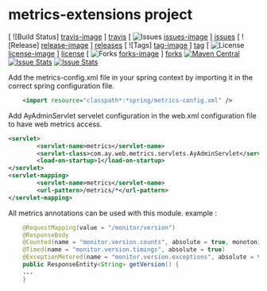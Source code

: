 # metrics-extensions project

[ ![Build Status] [travis-image] ] [travis]
[ ![Issues] [issues-image] ] [issues]
[ ![Release] [release-image] ] [releases]
[ ![Tags] [tag-image] ] [tag]
[ ![License] [license-image] ] [license]
[ ![Forks] [forks-image] ] [forks]
[![Maven Central](https://img.shields.io/maven-central/v/org.apache.maven/apache-maven.svg)]()
[![Issue Stats](http://issuestats.com/github/YoussefArfaoui/metrics-extensions/badge/pr)](http://issuestats.com/github/YoussefArfaoui/metrics-extensions)
[![Issue Stats](http://issuestats.com/github/YoussefArfaoui/metrics-extensions/badge/issue)](http://issuestats.com/github/YoussefArfaoui/metrics-extensions)



 Add the metrics-config.xml file in your spring context by importing it in the correct spring configuration file.
 
```xml
	<import resource="classpath*:*spring/metrics-config.xml" />
```

Add AyAdminServlet servelet configuration in the web.xml configuration file to have web metrics access.

```xml
<servlet>
		<servlet-name>metrics</servlet-name>
		<servlet-class>com.ay.web.metrics.servlets.AyAdminServlet</servlet-class>
		<load-on-startup>1</load-on-startup>
</servlet>
<servlet-mapping>
        <servlet-name>metrics</servlet-name>
        <url-pattern>/metrics/*</url-pattern>
</servlet-mapping>
```

All metrics annotations can be used with this module. example :

```java
	@RequestMapping(value = "/monitor/version")
	@ResponseBody
	@Counted(name = "monitor.version.counts", absolute = true, monotonic = true)
	@Timed(name = "monitor.version.timings", absolute = true)
	@ExceptionMetered(name = "monitor.version.exceptions", absolute = true, cause = Exception.class)
	public ResponseEntity<String> getVersion() {
	...
	}
```



[travis-image]: https://travis-ci.org/YoussefArfaoui/metrics-extensions.svg?branch=master
[travis]: https://travis-ci.org/YoussefArfaoui/metrics-extensions

[release-image]: https://img.shields.io/github/release/qubyte/rubidium.svg?style=plastic
[releases]: https://github.com/YoussefArfaoui/metrics-extensions/releases

[license-image]: http://img.shields.io/badge/license-Apache--2-blue.svg?style=plastic
[license]: http://www.apache.org/licenses/LICENSE-2.0
[forks-image]: https://img.shields.io/github/forks/badges/shields.svg?style=plastic
[forks]:https://github.com/YoussefArfaoui/metrics-extensions/network
[issues-image]: https://img.shields.io/github/issues/badges/shields.svg?style=plastic
[issues-raw-image]: https://img.shields.io/github/issues-raw/badges/shields.svg?style=plastic
[issues]:https://github.com/YoussefArfaoui/metrics-extensions/issues
[maven-image]: https://img.shields.io/maven-central/v/org.apache.maven/apache-maven.svg
[tag-image]: https://img.shields.io/github/tag/strongloop/express.svg?style=plastic
[tag]: https://github.com/YoussefArfaoui/metrics-extensions/tags




